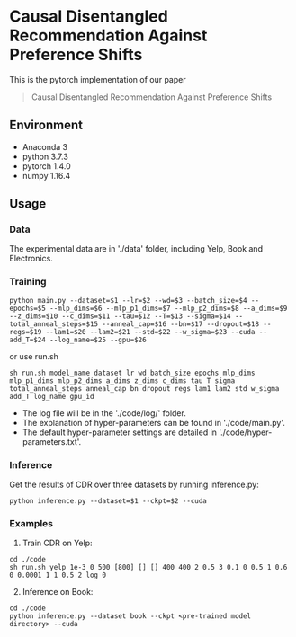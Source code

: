 # Causal Disentangled Recommendation Against Preference Shifts
This is the pytorch implementation of our paper
> Causal Disentangled Recommendation Against Preference Shifts

## Environment
- Anaconda 3
- python 3.7.3
- pytorch 1.4.0
- numpy 1.16.4

## Usage
### Data
The experimental data are in './data' folder, including Yelp, Book and Electronics.

### Training
```
python main.py --dataset=$1 --lr=$2 --wd=$3 --batch_size=$4 --epochs=$5 --mlp_dims=$6 --mlp_p1_dims=$7 --mlp_p2_dims=$8 --a_dims=$9 --z_dims=$10 --c_dims=$11 --tau=$12 --T=$13 --sigma=$14 --total_anneal_steps=$15 --anneal_cap=$16 --bn=$17 --dropout=$18 --regs=$19 --lam1=$20 --lam2=$21 --std=$22 --w_sigma=$23 --cuda --add_T=$24 --log_name=$25 --gpu=$26
```
or use run.sh
```
sh run.sh model_name dataset lr wd batch_size epochs mlp_dims mlp_p1_dims mlp_p2_dims a_dims z_dims c_dims tau T sigma total_anneal_steps anneal_cap bn dropout regs lam1 lam2 std w_sigma add_T log_name gpu_id
```
- The log file will be in the './code/log/' folder. 
- The explanation of hyper-parameters can be found in './code/main.py'. 
- The default hyper-parameter settings are detailed in './code/hyper-parameters.txt'.

### Inference
Get the results of CDR over three datasets by running inference.py:
```
python inference.py --dataset=$1 --ckpt=$2 --cuda
```
### Examples

1. Train CDR on Yelp:

```
cd ./code
sh run.sh yelp 1e-3 0 500 [800] [] [] 400 400 2 0.5 3 0.1 0 0.5 1 0.6 0 0.0001 1 1 0.5 2 log 0
```

2. Inference on Book:

```
cd ./code
python inference.py --dataset book --ckpt <pre-trained model directory> --cuda
```
